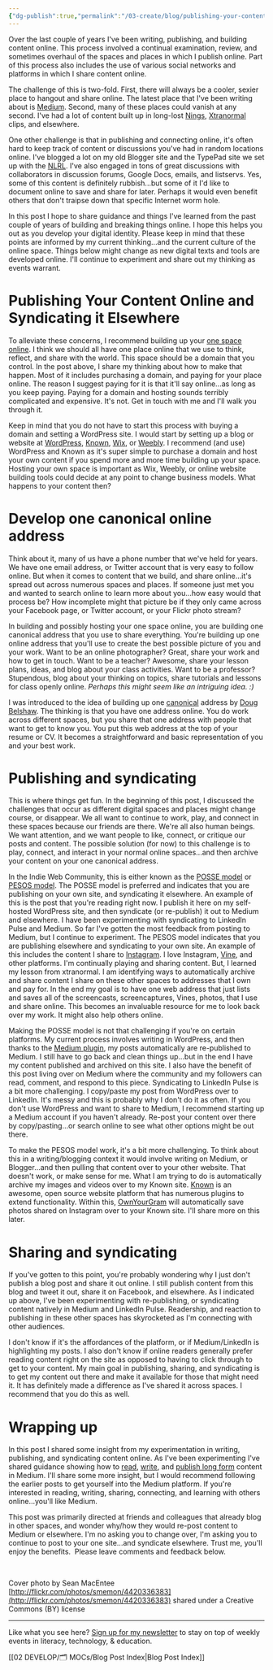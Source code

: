```yaml
---
{"dg-publish":true,"permalink":"/03-create/blog/publishing-your-content-online-and-syndicating-it-elsewhere/","title":"Publishing Your Content Online and Syndicating it Elsewhere","tags":["indieweb","publishing","writing"]}
---
```



Over the last couple of years I've been writing, publishing, and building content online. This process involved a continual examination, review, and sometimes overhaul of the spaces and places in which I publish online. Part of this process also includes the use of various social networks and platforms in which I share content online.

The challenge of this is two-fold. First, there will always be a cooler, sexier place to hangout and share online. The latest place that I've been writing about is [Medium](https://medium.com/). Second, many of these places could vanish at any second. I've had a lot of content built up in long-lost [Nings](http://www.ning.com/), [Xtranormal](http://www.xtranormal.com/) clips, and elsewhere.

One other challenge is that in publishing and connecting online, it's often hard to keep track of content or discussions you've had in random locations online. I've blogged a lot on my old Blogger site and the TypePad site we set up with the [NLRL](http://newliteracies.uconn.edu/). I've also engaged in tons of great discussions with collaborators in discussion forums, Google Docs, emails, and listservs. Yes, some of this content is definitely rubbish...but some of it I'd like to document online to save and share for later. Perhaps it would even benefit others that don't traipse down that specific Internet worm hole.

In this post I hope to share guidance and things I've learned from the past couple of years of building and breaking things online. I hope this helps you out as you develop your digital identity. Please keep in mind that these points are informed by my current thinking...and the current culture of the online space. Things below might change as new digital texts and tools are developed online. I'll continue to experiment and share out my thinking as events warrant.

# Publishing Your Content Online and Syndicating it Elsewhere

To alleviate these concerns, I recommend building up your [one space online](http://wiobyrne.com/why-you-should-build-and-maintain-your-one-space-on-the-internet/). I think we should all have one place online that we use to think, reflect, and share with the world. This space should be a domain that you control. In the post above, I share my thinking about how to make that happen. Most of it includes purchasing a domain, and paying for your place online. The reason I suggest paying for it is that it'll say online...as long as you keep paying. Paying for a domain and hosting sounds terribly complicated and expensive. It's not. Get in touch with me and I'll walk you through it.

Keep in mind that you do not have to start this process with buying a domain and setting a WordPress site. I would start by setting up a blog or website at [WordPress](https://wordpress.com/), [Known](https://withknown.com/), [Wix](http://www.wix.com/), or [Weebly](http://www.weebly.com/). I recommend (and use) WordPress and Known as it's super simple to purchase a domain and host your own content if you spend more and more time building up your space. Hosting your own space is important as Wix, Weebly, or online website building tools could decide at any point to change business models. What happens to your content then?

# Develop one canonical online address

Think about it, many of us have a phone number that we've held for years. We have one email address, or Twitter account that is very easy to follow online. But when it comes to content that we build, and share online...it's spread out across numerous spaces and places. If someone just met you and wanted to search online to learn more about you...how easy would that process be? How incomplete might that picture be if they only came across your Facebook page, or Twitter account, or your Flickr photo stream?

In building and possibly hosting your one space online, you are building one canonical address that you use to share everything. You're building up one online address that you'll use to create the best possible picture of you and your work. Want to be an online photographer? Great, share your work and how to get in touch. Want to be a teacher? Awesome, share your lesson plans, ideas, and blog about your class activities. Want to be a professor? Stupendous, blog about your thinking on topics, share tutorials and lessons for class openly online. _Perhaps this might seem like an intriguing idea. :)_

I was introduced to the idea of building up one [canonical](https://en.wiktionary.org/wiki/canonical) address by [Doug Belshaw](https://twitter.com/dajbelshaw/). The thinking is that you have one address online. You do work across different spaces, but you share that one address with people that want to get to know you. You put this web address at the top of your resume or CV. It becomes a straightforward and basic representation of you and your best work.

# Publishing and syndicating

This is where things get fun. In the beginning of this post, I discussed the challenges that occur as different digital spaces and places might change course, or disappear. We all want to continue to work, play, and connect in these spaces because our friends are there. We're all also human beings. We want attention, and we want people to like, connect, or critique our posts and content. The possible solution (for now) to this challenge is to play, connect, and interact in your normal online spaces...and then archive your content on your one canonical address.

In the Indie Web Community, this is either known as the [POSSE model](https://indiewebcamp.com/POSSE) or [PESOS model](https://indiewebcamp.com/PESOS). The POSSE model is preferred and indicates that you are publishing on your own site, and syndicating it elsewhere. An example of this is the post that you're reading right now. I publish it here on my self-hosted WordPress site, and then syndicate (or re-publish) it out to Medium and elsewhere. I have been experimenting with syndicating to LinkedIn Pulse and Medium. So far I've gotten the most feedback from posting to Medium, but I continue to experiment. The PESOS model indicates that you are publishing elsewhere and syndicating to your own site. An example of this includes the content I share to [Instagram](https://www.instagram.com/wiobyrne/). I love Instagram, [Vine](https://vine.co/wiobyrne), and other platforms. I'm continually playing and sharing content. But, I learned my lesson from xtranormal. I am identifying ways to automatically archive and share content I share on these other spaces to addresses that I own and pay for. In the end my goal is to have one web address that just lists and saves all of the screencasts, screencaptures, Vines, photos, that I use and share online. This becomes an invaluable resource for me to look back over my work. It might also help others online.

Making the POSSE model is not that challenging if you're on certain platforms. My current process involves writing in WordPress, and then thanks to the [Medium plugin](https://wordpress.org/plugins/medium/), my posts automatically are re-published to Medium. I still have to go back and clean things up...but in the end I have my content published and archived on this site. I also have the benefit of this post living over on Medium where the community and my followers can read, comment, and respond to this piece. Syndicating to LinkedIn Pulse is a bit more challenging. I copy/paste my post from WordPress over to LinkedIn. It's messy and this is probably why I don't do it as often. If you don't use WordPress and want to share to Medium, I recommend starting up a Medium account if you haven't already. Re-post your content over there by copy/pasting...or search online to see what other options might be out there.

To make the PESOS model work, it's a bit more challenging. To think about this in a writing/blogging context it would involve writing on Medium, or Blogger...and then pulling that content over to your other website. That doesn't work, or make sense for me. What I am trying to do is automatically archive my images and videos over to my Known site. [Known](https://withknown.com/) is an awesome, open source website platform that has numerous plugins to extend functionality. Within this, [OwnYourGram](https://indiewebcamp.com/ownyourgram) will automatically save photos shared on Instagram over to your Known site. I'll share more on this later.

# Sharing and syndicating

If you've gotten to this point, you're probably wondering why I just don't publish a blog post and share it out online. I still publish content from this blog and tweet it out, share it on Facebook, and elsewhere. As I indicated up above, I've been experimenting with re-publishing, or syndicating content natively in Medium and LinkedIn Pulse. Readership, and reaction to publishing in these other spaces has skyrocketed as I'm connecting with other audiences.

I don't know if it's the affordances of the platform, or if Medium/LinkedIn is highlighting my posts. I also don't know if online readers generally prefer reading content right on the site as opposed to having to click through to get to your content. My main goal in publishing, sharing, and syndicating is to get my content out there and make it available for those that might need it. It has definitely made a difference as I've shared it across spaces. I recommend that you do this as well.

# Wrapping up

In this post I shared some insight from my experimentation in writing, publishing, and syndicating content online. As I've been experimenting I've shared guidance showing how to [read](https://medium.com/@wiobyrne/getting-started-in-medium-reading-annotating-commenting-and-recommending-757f43be83ee), [write](https://medium.com/the-slackerati/getting-started-in-medium-drafting-writing-and-publishing-58c7321e5eff), and [publish long form](https://medium.com/the-slackerati/getting-started-in-medium-long-form-response-and-advanced-writing-practices-1da94b990aa9) content in Medium. I'll share some more insight, but I would recommend following the earlier posts to get yourself into the Medium platform. If you're interested in reading, writing, sharing, connecting, and learning with others online...you'll like Medium.

This post was primarily directed at friends and colleagues that already blog in other spaces, and wonder why/how they would re-post content to Medium or elsewhere. I'm no asking you to change over, I'm asking you to continue to post to your one site...and syndicate elsewhere. Trust me, you'll enjoy the benefits.  Please leave comments and feedback below.

 

Cover photo by Sean MacEntee [http://flickr.com/photos/smemon/4420336383](http://flickr.com/photos/smemon/4420336383) shared under a Creative Commons (BY) license

* * *

Like what you see here? [Sign up for my newsletter](http://wiobyrne.com/tldr/) to stay on top of weekly events in literacy, technology, & education.

[[02 DEVELOP/🗂️ MOCs/Blog Post Index\|Blog Post Index]]